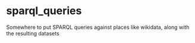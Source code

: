 # sparql_queries
Somewhere to put SPARQL queries against places like wikidata, along with the resulting datasets
